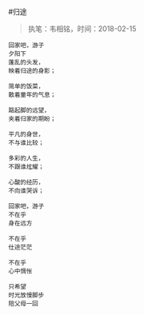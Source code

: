 #归途
>执笔：韦相铭，时间：2018-02-15


```
回家吧，游子 
夕阳下
蓬乱的头发，
映着归途的身影；

简单的饭菜，
散着童年的气息；

踮起脚的远望，
夹着归家的期盼；

平凡的身世，
不与谁比较；

多彩的人生，
不跟谁炫耀；

心酸的经历，
不向谁哭诉；

回家吧，游子
不在乎
身在远方

不在乎
仕途茫茫

不在乎
心中惆怅

只希望
时光放慢脚步
陪父母一回
```
